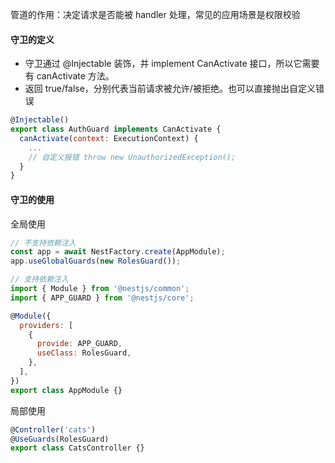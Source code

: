 管道的作用：决定请求是否能被 handler 处理，常见的应用场景是权限校验

#### 守卫的定义
- 守卫通过 @Injectable 装饰，并 implement CanActivate 接口，所以它需要有 canActivate 方法。
- 返回 true/false，分别代表当前请求被允许/被拒绝。也可以直接抛出自定义错误

```js
@Injectable()
export class AuthGuard implements CanActivate {
  canActivate(context: ExecutionContext) {
    ...
    // 自定义报错 throw new UnauthorizedException();
  }
}
```

#### 守卫的使用

全局使用
```js
// 不支持依赖注入
const app = await NestFactory.create(AppModule);
app.useGlobalGuards(new RolesGuard());

// 支持依赖注入
import { Module } from '@nestjs/common';
import { APP_GUARD } from '@nestjs/core';

@Module({
  providers: [
    {
      provide: APP_GUARD,
      useClass: RolesGuard,
    },
  ],
})
export class AppModule {}
```

局部使用
```js
@Controller('cats')
@UseGuards(RolesGuard)
export class CatsController {}
```
